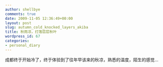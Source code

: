 ```yaml
---
author: shellbye
comments: true
date: 2009-11-05 12:36:49+00:00
layout: post
slug: autumn_cold_knocked_layers_akiba
title: 秋雨凉，打落层层秋叶
wordpress_id: 67
categories:
- personal_diary
---
```


成都终于开始冷了，终于体验到了往年早该来的秋凉，熟悉的温度，陌生的感觉…  

